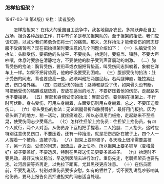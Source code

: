 ### 怎样抬担架？

1947-03-19
第4版()
专栏：读者服务

　　怎样抬担架？
    在伟大的爱国自卫战争中，我各地翻身农民，多踊跃奔赴自卫战场，担负各种战勤工作，其中有许多是参加担架队的，至于担架的抬法，我们应该知道，以减少我们英勇负伤将士们的痛苦。那末，怎样抬法才能使受伤的同志舒服不受痛苦呢？现在把抬担架时要注意的几个问题介绍如下：
    （一）头脑受伤的抬法：头脑受伤，要把他的头放平，不要枕头。抬走时，要稳当、镇静，不要大声吵嚷，休息时要放在清静地方，不要使他的脑子受到声音震动的刺激。
    （二）胸背受伤的抬法：胸背受伤，要用草或衣服把背垫高，叫受伤同志斜躺着，象躺在洋车上一样。如果不把背垫高，他的呼吸要受到困难。
    （三）腹部受伤的抬法：肚子受伤的同志，背也要垫高一些，必须叫他把两腿屈起，若两腿伸直，能拉紧肚皮，伤口格外痛。
    （四）四肢受伤的抬法：胳膊和腿受了伤，如果骨头没有断，可把他受伤的胳膊或腿垫高，安放在适当的地方，不要挤压着他的伤部，走起路来也不要摇晃。
    （五）臀部和身侧受伤的抬法：臀部受伤，要侧躺在担架上，不行时可伏卧。身右受伤，可用左身躺着，左面受伤则用右身躺着。总之，不要压迫着伤口。
    （六）骨头受伤的抬法：无论断腿骨折和胳膊骨折，最好用门板抬。因为骨头断了的地方，稍一活动，就疼痛难忍，所以必须用门板抬，走起路来不至摇晃，使受伤同志少受痛苦。
    （七）怎样往担架上抬伤员：往担架上抬伤员，有四个人就行，两个人对面，从伤员身下互相把手握着，二人抬腿、二人抬头，这时应特别注意伤员伤口，不要压着。还有一种抬法，就是把伤员卧在被子上，四个人一人握着一个被角，连被子抬。
    （八）担架上要带被子，冬天晚上很冷需要盖被子，另一方面，受伤的同志，因流血，身上怕冷，所以担架上要多铺草（麦秸最好）被子要盖好，不要透风，特别在黑夜送伤员更要多盖被子。
    （九）抬走时不要晃动，最好又快又稳当，早送到医院去进行治疗。重伤先走，老弱担架员也要先走。过河后要等齐再走，以免拉下距离，尤其黑夜更应注意。
    （十）在伤员面前，不要乱说话，特别对重伤员要多安慰。如有的牺牲了，切不要乱讲乱吵影响其他伤员，要马上报告负责押送担架的同志适当处理。
